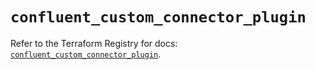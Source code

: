 # `confluent_custom_connector_plugin`

Refer to the Terraform Registry for docs: [`confluent_custom_connector_plugin`](https://registry.terraform.io/providers/confluentinc/confluent/2.10.0/docs/resources/custom_connector_plugin).
